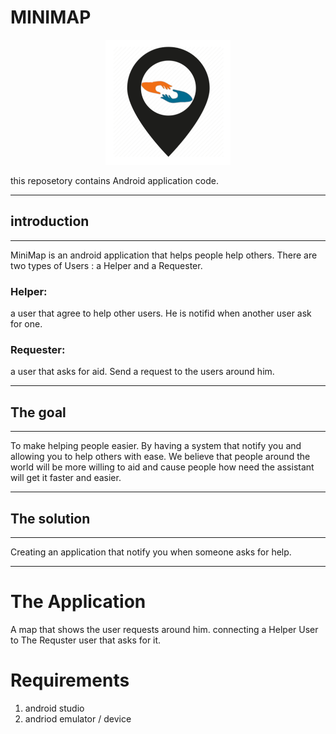 # MINIMAP

<p align="center">
<img src = images/MiniMaplogo.png>
</p>

this reposetory contains Android application code.
___
## introduction
---
MiniMap is an android application that helps people help others.
There are two types of Users : a Helper and a Requester. 

### Helper:
a user that agree to help other users. He is notifid when another user ask for one.

### Requester: 
a user that asks for aid. Send a request to the users around  him.
___
## The goal 
___
To make helping people easier. 
By having a system that notify you and allowing you to help others with ease. We believe that people around the world will be more willing to aid and cause people how need the assistant will get it faster and easier.
___
## The solution
___
Creating an application that notify you when someone asks for help.
___
# The Application
A map that shows the user requests around him. connecting a Helper User to The Requster user that asks for it.

# Requirements
1)  android studio 
2) andriod emulator / device  

     


